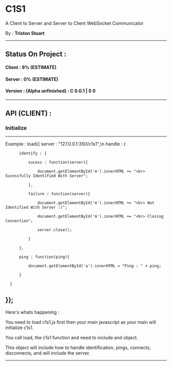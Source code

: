# C1S1
A Client to Server and Server to Client WebSocket Communicator

By : **Triston Stuart**


--------------------------------------------------------

## Status On Project : 
#### Client : 9% (ESTIMATE)
#### Server : 0% (ESTIMATE)
#### Version : (Alpha unfinished) : C 0.0.1 | S 0

---------------------------------------------------------

## API (CLIENT) : 

### Initialize
----------------------------------------------------------------------------------------------------------------------------------------
Example : 
  load({
      server : "127.0.0.1:350/c1s1",\n
      handle : {
      
          identify : {
          
              sucess : function(server){
              
                  document.getElementById('m').innerHTML += "<br> Sucessfully Identified With Server";
                  
              },
              
              failure : function(server){
              
                  document.getElementById('m').innerHTML += "<br> Not Identified With Server :(";
                  
                  document.getElementById('m').innerHTML += "<br> Closing Connection";
                  
                  server.close();
                  
              }
              
          },
          
          ping : function(ping){
          
              document.getElementById('a').innerHTML = "Ping : " + ping;
              
          }
          
      }
      
  });
----------------------------------------------------------------------------------------------------------------------------------------

Here's whats happening : 

You need to load c1s1.js first then your main javascript as your main will initialize c1s1.

You call load, the c1s1 function and need to include and object.

This object will include how to handle identification, pings, connects, disconnects, and will include the server.

----------------------------------------------------------------------------------------------------------------------------------------
